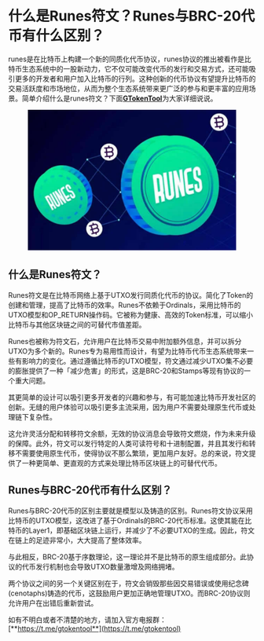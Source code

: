 # 什么是Runes符文？Runes与BRC-20代币有什么区别？

runes是在比特币上构建一个新的同质化代币协议，runes协议的推出被看作是比特币生态系统中的一股新动力，它不仅可能改变代币的发行和交易方式，还可能吸引更多的开发者和用户加入比特币的行列。这种创新的代币协议有望提升比特币的交易活跃度和市场地位，从而为整个生态系统带来更广泛的参与和更丰富的应用场景。简单介绍什么是runes符文？下面[**GTokenTool**](https://www.gtokentool.com)为大家详细说说。

<figure><img src="../../.gitbook/assets/1 (46).png" alt=""><figcaption></figcaption></figure>

## 什么是Runes符文？

Runes符文是在比特币网络上基于UTXO发行同质化代币的协议。简化了Token的创建和管理，提高了比特币的效率。Runes不依赖于Ordinals，采用比特币的UTXO模型和OP\_RETURN操作码。它被称为健康、高效的Token标准，可以缩小比特币与其他区块链之间的可替代市值差距。

Runes也被称为符文石，允许用户在比特币交易中附加额外信息，并可以拆分UTXO为多个新的。Runes专为易用性而设计，有望为比特币代币生态系统带来一些有影响力的变化。通过遵循比特币的UTXO模型，符文通过减少UTXO集不必要的膨胀提供了一种「减少危害」的形式，这是BRC-20和Stamps等现有协议的一个重大问题。

其更简单的设计可以吸引更多开发者的兴趣和参与，有可能加速比特币开发社区的创新。无缝的用户体验可以吸引更多主流采用，因为用户不需要处理原生代币或处理链下复杂性。

这允许灵活分配和转移符文余额，无效的协议消息会导致符文燃烧，作为未来升级的保障。此外，符文可以发行特定的人类可读符号和十进制配置，并且其发行和转移不需要使用原生代币，使得协议不那么繁琐，更加用户友好。总的来说，符文提供了一种更简单、更直观的方式来处理比特币区块链上的可替代代币。

## Runes与BRC-20代币有什么区别？

Runes与BRC-20代币的区别主要就是模型以及铸造的区别。Runes符文协议采用比特币的UTXO模型，这改进了基于Ordinals的BRC-20代币标准。这使其能在比特币的Layer1，即基础区块链上运行，并减少了不必要UTXO的生成。因此，符文在链上的足迹非常小，大大提高了整体效率。

与此相反，BRC-20基于序数理论，这一理论并不是比特币的原生组成部分。此协议的代币发行机制也会导致UTXO数量激增及网络拥堵。

两个协议之间的另一个关键区别在于，符文会销毁那些因交易错误或使用纪念碑(cenotaphs)铸造的代币，这鼓励用户更加正确地管理UTXO。而BRC-20协议则允许用户在出错后重新尝试。

如有不明白或者不清楚的地方，请加入官方电报群：[**https://t.me/gtokentool**](https://t.me/gtokentool)
